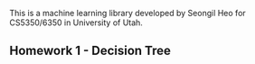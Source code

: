 This is a machine learning library developed by Seongil Heo for CS5350/6350 in University of Utah.

## Homework 1 - Decision Tree